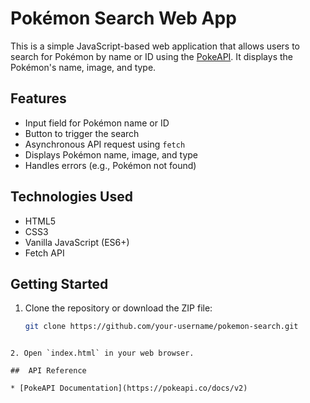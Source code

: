 # Pokémon Search Web App

This is a simple JavaScript-based web application that allows users to search for Pokémon by name or ID using the [PokeAPI](https://pokeapi.co/). It displays the Pokémon's name, image, and type.

## Features

- Input field for Pokémon name or ID
- Button to trigger the search
- Asynchronous API request using `fetch`
- Displays Pokémon name, image, and type
- Handles errors (e.g., Pokémon not found)

##  Technologies Used

- HTML5
- CSS3
- Vanilla JavaScript (ES6+)
- Fetch API

## Getting Started

1. Clone the repository or download the ZIP file:
   ```bash
   git clone https://github.com/your-username/pokemon-search.git
````

2. Open `index.html` in your web browser.

##  API Reference

* [PokeAPI Documentation](https://pokeapi.co/docs/v2)
